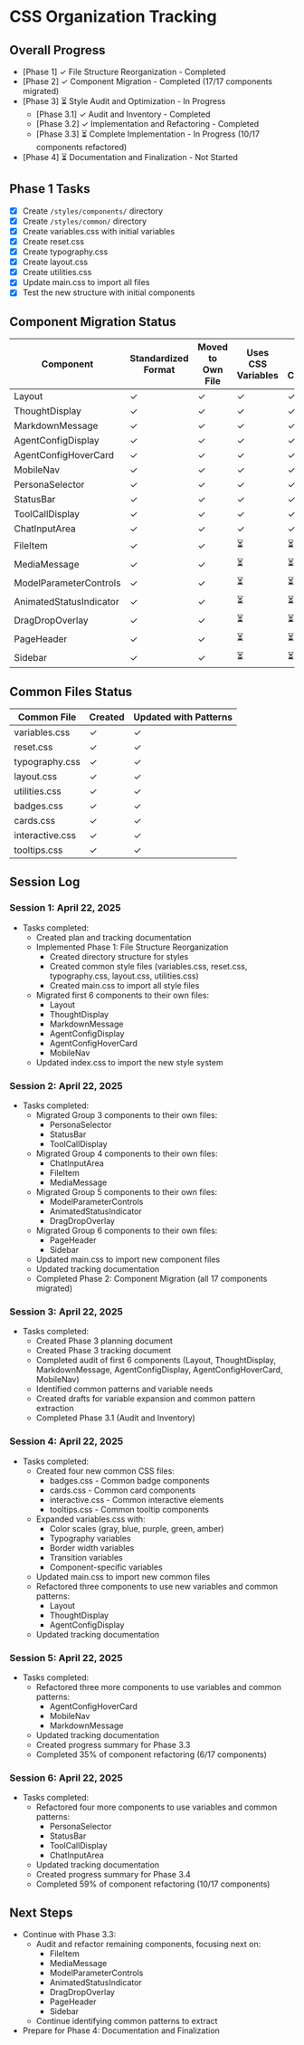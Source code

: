 # CSS Organization Tracking

## Overall Progress
- [Phase 1] ✓ File Structure Reorganization - Completed
- [Phase 2] ✓ Component Migration - Completed (17/17 components migrated)
- [Phase 3] ⏳ Style Audit and Optimization - In Progress
  - [Phase 3.1] ✓ Audit and Inventory - Completed
  - [Phase 3.2] ✓ Implementation and Refactoring - Completed 
  - [Phase 3.3] ⏳ Complete Implementation - In Progress (10/17 components refactored)
- [Phase 4] ⏳ Documentation and Finalization - Not Started

## Phase 1 Tasks
- [x] Create `/styles/components/` directory
- [x] Create `/styles/common/` directory
- [x] Create variables.css with initial variables
- [x] Create reset.css
- [x] Create typography.css
- [x] Create layout.css
- [x] Create utilities.css
- [x] Update main.css to import all files
- [x] Test the new structure with initial components

## Component Migration Status

| Component | Standardized Format | Moved to Own File | Uses CSS Variables | Style Audit Complete | Optimization Complete |
|-----------|---------------------|-------------------|-------------------|----------------------|-----------------------|
| Layout | ✓ | ✓ | ✓ | ✓ | ✓ |
| ThoughtDisplay | ✓ | ✓ | ✓ | ✓ | ✓ |
| MarkdownMessage | ✓ | ✓ | ✓ | ✓ | ✓ |
| AgentConfigDisplay | ✓ | ✓ | ✓ | ✓ | ✓ |
| AgentConfigHoverCard | ✓ | ✓ | ✓ | ✓ | ✓ |
| MobileNav | ✓ | ✓ | ✓ | ✓ | ✓ |
| PersonaSelector | ✓ | ✓ | ✓ | ✓ | ✓ |
| StatusBar | ✓ | ✓ | ✓ | ✓ | ✓ |
| ToolCallDisplay | ✓ | ✓ | ✓ | ✓ | ✓ |
| ChatInputArea | ✓ | ✓ | ✓ | ✓ | ✓ |
| FileItem | ✓ | ✓ | ⏳ | ⏳ | ⏳ |
| MediaMessage | ✓ | ✓ | ⏳ | ⏳ | ⏳ |
| ModelParameterControls | ✓ | ✓ | ⏳ | ⏳ | ⏳ |
| AnimatedStatusIndicator | ✓ | ✓ | ⏳ | ⏳ | ⏳ |
| DragDropOverlay | ✓ | ✓ | ⏳ | ⏳ | ⏳ |
| PageHeader | ✓ | ✓ | ⏳ | ⏳ | ⏳ |
| Sidebar | ✓ | ✓ | ⏳ | ⏳ | ⏳ |

## Common Files Status

| Common File | Created | Updated with Patterns |
|-------------|---------|------------------------|
| variables.css | ✓ | ✓ |
| reset.css | ✓ | ✓ |
| typography.css | ✓ | ✓ |
| layout.css | ✓ | ✓ |
| utilities.css | ✓ | ✓ |
| badges.css | ✓ | ✓ |
| cards.css | ✓ | ✓ |
| interactive.css | ✓ | ✓ |
| tooltips.css | ✓ | ✓ |

## Session Log

### Session 1: April 22, 2025
- Tasks completed:
  - Created plan and tracking documentation
  - Implemented Phase 1: File Structure Reorganization
    - Created directory structure for styles
    - Created common style files (variables.css, reset.css, typography.css, layout.css, utilities.css)
    - Created main.css to import all style files
  - Migrated first 6 components to their own files:
    - Layout
    - ThoughtDisplay
    - MarkdownMessage
    - AgentConfigDisplay
    - AgentConfigHoverCard
    - MobileNav
  - Updated index.css to import the new style system

### Session 2: April 22, 2025
- Tasks completed:
  - Migrated Group 3 components to their own files:
    - PersonaSelector
    - StatusBar
    - ToolCallDisplay
  - Migrated Group 4 components to their own files:
    - ChatInputArea
    - FileItem
    - MediaMessage
  - Migrated Group 5 components to their own files:
    - ModelParameterControls
    - AnimatedStatusIndicator
    - DragDropOverlay
  - Migrated Group 6 components to their own files:
    - PageHeader
    - Sidebar
  - Updated main.css to import new component files
  - Updated tracking documentation
  - Completed Phase 2: Component Migration (all 17 components migrated)

### Session 3: April 22, 2025
- Tasks completed:
  - Created Phase 3 planning document
  - Created Phase 3 tracking document
  - Completed audit of first 6 components (Layout, ThoughtDisplay, MarkdownMessage, AgentConfigDisplay, AgentConfigHoverCard, MobileNav)
  - Identified common patterns and variable needs
  - Created drafts for variable expansion and common pattern extraction
  - Completed Phase 3.1 (Audit and Inventory)

### Session 4: April 22, 2025
- Tasks completed:
  - Created four new common CSS files:
    - badges.css - Common badge components
    - cards.css - Common card components
    - interactive.css - Common interactive elements
    - tooltips.css - Common tooltip components
  - Expanded variables.css with:
    - Color scales (gray, blue, purple, green, amber)
    - Typography variables
    - Border width variables
    - Transition variables
    - Component-specific variables
  - Updated main.css to import new common files
  - Refactored three components to use new variables and common patterns:
    - Layout
    - ThoughtDisplay
    - AgentConfigDisplay
  - Updated tracking documentation

### Session 5: April 22, 2025
- Tasks completed:
  - Refactored three more components to use variables and common patterns:
    - AgentConfigHoverCard 
    - MobileNav
    - MarkdownMessage
  - Updated tracking documentation
  - Created progress summary for Phase 3.3
  - Completed 35% of component refactoring (6/17 components)

### Session 6: April 22, 2025
- Tasks completed:
  - Refactored four more components to use variables and common patterns:
    - PersonaSelector
    - StatusBar
    - ToolCallDisplay
    - ChatInputArea
  - Updated tracking documentation
  - Created progress summary for Phase 3.4
  - Completed 59% of component refactoring (10/17 components)

## Next Steps
- Continue with Phase 3.3:
  - Audit and refactor remaining components, focusing next on:
    - FileItem
    - MediaMessage
    - ModelParameterControls
    - AnimatedStatusIndicator
    - DragDropOverlay
    - PageHeader
    - Sidebar
  - Continue identifying common patterns to extract
- Prepare for Phase 4: Documentation and Finalization